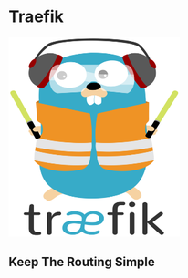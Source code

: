 # Traefik
<img src="./img/traefik_logo.png" width="300" height="350">

## Keep The Routing Simple

<!-- link -->
